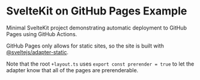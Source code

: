 # SvelteKit on GitHub Pages Example

Minimal SvelteKit project demonstrating automatic deployment to GitHub Pages using GitHub Actions.

GitHub Pages only allows for static sites, so the site is built with [@sveltejs/adapter-static](https://github.com/sveltejs/kit/tree/master/packages/adapter-static).

Note that the root `+layout.ts` uses `export const prerender = true` to let the adapter know that all of the pages are prerenderable.
